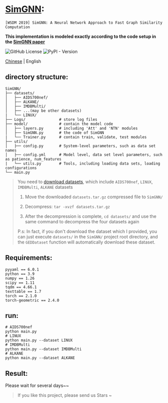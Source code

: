 # [SimGNN](https://arxiv.org/abs/1808.05689):
`[WSDM 2019] SimGNN: A Neural Network Approach to Fast Graph Similarity Computation`

**This implementation is modeled exactly according to the code setup in the [SimGNN paper](https://arxiv.org/abs/1808.05689)**

![GitHub License](https://img.shields.io/github/license/Sangs3112/SimGNN)
![PyPI - Version](https://img.shields.io/pypi/v/pypi)

[Chinese](./README.md) | English

## directory structure:
```
SimGNN/
├── datasets/           
│   ├── AIDS700nef/
│   ├── ALKANE/
│   ├── IMDBMulti/
│   ├── ...(may be other datasets)
|   └── LINUX/
├── Logs/               # store log files
├── model/              # contain the model code
│   ├── layers.py       # including 'Att' and 'NTN' modules
│   ├── SimGNN.py       # the code of SimGNN
|   └── Trainer.py      # contain train, validate, test modules
├── utils/
│   ├── config.py       # System-level parameters, such as data set names
│   ├── config.yml      # Model level, data set level parameters, such as patience, num_features 
|   └── utils.py        # Tools, including loading data sets, loading configurations
└── main.py             
```
> You need to [download datasets](https://drive.google.com/drive/folders/1MOOUxxC_76Jseuc-JWaJ6B6LfU6-wNfR?usp=drive_link), which include `AIDS700nef`, `LINUX`, `IMDBMulti`, `ALKANE` datasets
>
> 1. Move the downloaded `datasets.tar.gz` compressed file to `SimGNN/`
>
> 2. Decompress: `tar -xvzf datasets.tar.gz`
>
> 3. After the decompression is complete, `cd datasets/` and use the same command to decompress the four datasets again
>
> P.s: In fact, if you don't download the dataset which I provided, you can just execute `datasets/` in the `SimGNN/` project root directory, and the `GEDDataset` function will automatically download these dataset.

## Requirements:
```
pyyaml == 6.0.1
python == 3.9
numpy == 1.26
scipy == 1.11
tqdm == 4.66.1
texttable == 1.7
torch == 2.1.0
torch-geometric == 2.4.0
```

## run:
```
# AIDS700nef
python main.py
# LINUX
python main.py --dataset LINUX
# IMDBMulti
python main.py --dataset IMDBMulti
# ALKANE
python main.py --dataset ALKANE
```

## Result:
Please wait for several days~~


> If you like this project, please send us Stars ~